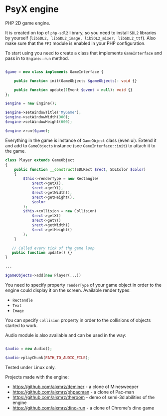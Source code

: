 # PsyX engine

PHP 2D game engine.

It is created on top of `php-sdl2` library, so you need to install `SDL2` libraries by yourself (`libSDL2, libSDL2_image, libSDL2_mixer, libSDL2_ttf`).
Also make sure that the `FFI` module is enabled in your PHP configuration.

To start using you need to create a class that implements `GameInterface` and pass in to `Engine::run` method.
```php

$game = new class implements GameInterface {

    public function init(GameObjects $gameObjects): void {}

    public function update(?Event $event = null): void {}
};

$engine = new Engine();

$engine->setWindowTitle('MyGame');
$engine->setWindowWidth(900);
$engine->setWindowHeight(600);

$engine->run($game);
```

Everything in the game is instance of `GameObject` class (even ui).
Extend it and add to `GameObjects` instance (see `GameInterface::init`) to attach it to the game.
```php
class Player extends GameObject
{
    public function __construct(SDLRect $rect, SDLColor $color)
    {
        $this->renderType = new Rectangle(
            $rect->getX(),
            $rect->getY(),
            $rect->getWidth(),
            $rect->getHeight(),
            $color
        );
        $this->collision = new Collision(
            $rect->getX()
            $rect->getY()
            $rect->getWidth()
            $rect->getHeight()
        );
    }

   // Called every tick of the game loop
   public function update() {}
}

...

$gameObjects->add(new Player(...))
```

You need to specify property `renderType` of your game object in order to the engine could display it on the screen.
Available render types: 
- `Rectandle`
- `Text`
- `Image`

You can specify `collision` property in order to the collisions of objects started to work.

Audio module is also available and can be used in the way:
```php

$audio = new Audio();

$audio->playChunk(PATH_TO_AUDIO_FILE);
```

Tested under Linux only.

Projects made with the engine:
- https://github.com/alxmrz/deminer - a clone of Minesweeper
- https://github.com/alxmrz/phpacman - a clone of Pac-man 
- https://github.com/alxmrz/theroom - demo of semi-3d abilities of the engine
- https://github.com/alxmrz/dino-run - a clone of Chrome's dino game 